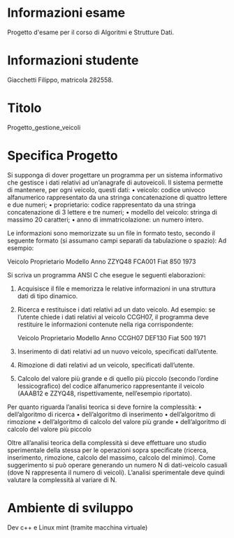 # Informazioni esame
Progetto d'esame per il corso di Algoritmi e Strutture Dati. 

# Informazioni studente
Giacchetti Filippo, matricola 282558.

# Titolo
Progetto_gestione_veicoli

# Specifica Progetto
Si supponga di dover progettare un programma per un sistema informativo che gestisce i dati relativi ad
un’anagrafe di autoveicoli. Il sistema permette di mantenere, per ogni veicolo, questi dati:
• veicolo: codice univoco alfanumerico rappresentato da una stringa concatenazione di quattro lettere e
           due numeri;
• proprietario: codice rappresentato da una stringa concatenazione di 3 lettere e tre numeri;
• modello del veicolo: stringa di massimo 20 caratteri;
• anno di immatricolazione: un numero intero.

Le informazioni sono memorizzate su un file in formato testo, secondo il seguente formato (si assumano campi
separati da tabulazione o spazio):
Ad esempio:

Veicolo Proprietario Modello  Anno
ZZYQ48  FCA001       Fiat 850 1973

Si scriva un programma ANSI C che esegue le seguenti elaborazioni:
1. Acquisisce il file e memorizza le relative informazioni in una struttura dati di tipo dinamico.
2. Ricerca e restituisce i dati relativi ad un dato veicolo. 
   Ad esempio: se l’utente chiede i dati relativi al
   veicolo CCGH07, il programma deve restituire le informazioni contenute nella riga corrispondente:
   
   Veicolo Proprietario Modello   Anno
   CCGH07  DEF130       Fiat 500  1971
   
3. Inserimento di dati relativi ad un nuovo veicolo, specificati dall’utente.
4. Rimozione di dati relativi ad un veicolo, specificati dall’utente.
5. Calcolo del valore più grande e di quello più piccolo (secondo l’ordine lessicografico) del codice alfanumerico
   rappresentante il veicolo (AAAB12 e ZZYQ48, rispettivamente, nell’esempio riportato).
   
Per quanto riguarda l’analisi teorica si deve fornire la complessità:
• dell’algoritmo di ricerca
• dell’algoritmo di inserimento
• dell’algoritmo di rimozione
• dell’algoritmo di calcolo del valore più grande
• dell’algoritmo di calcolo del valore più piccolo

Oltre all’analisi teorica della complessità si deve effettuare uno studio sperimentale della stessa per le operazioni
sopra specificate (ricerca, inserimento, rimozione, calcolo del massimo, calcolo del minimo). Come suggerimento
si può operare generando un numero N di dati-veicolo casuali (dove N rappresenta il numero di veicoli). L’analisi
sperimentale deve quindi valutare la complessità al variare di N.

# Ambiente di sviluppo
Dev c++ e Linux mint (tramite macchina virtuale)

